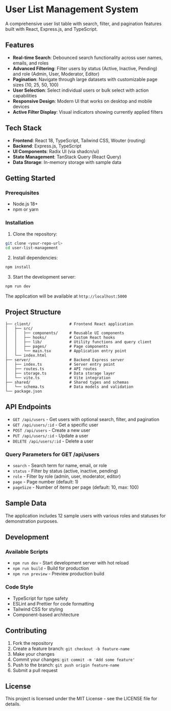 # User List Management System

A comprehensive user list table with search, filter, and pagination features built with React, Express.js, and TypeScript.

## Features

- **Real-time Search**: Debounced search functionality across user names, emails, and roles
- **Advanced Filtering**: Filter users by status (Active, Inactive, Pending) and role (Admin, User, Moderator, Editor)
- **Pagination**: Navigate through large datasets with customizable page sizes (10, 25, 50, 100)
- **User Selection**: Select individual users or bulk select with action capabilities
- **Responsive Design**: Modern UI that works on desktop and mobile devices
- **Active Filter Display**: Visual indicators showing currently applied filters

## Tech Stack

- **Frontend**: React 18, TypeScript, Tailwind CSS, Wouter (routing)
- **Backend**: Express.js, TypeScript
- **UI Components**: Radix UI (via shadcn/ui)
- **State Management**: TanStack Query (React Query)
- **Data Storage**: In-memory storage with sample data

## Getting Started

### Prerequisites

- Node.js 18+ 
- npm or yarn

### Installation

1. Clone the repository:
```bash
git clone <your-repo-url>
cd user-list-management
```

2. Install dependencies:
```bash
npm install
```

3. Start the development server:
```bash
npm run dev
```

The application will be available at `http://localhost:5000`

## Project Structure

```
├── client/                 # Frontend React application
│   ├── src/
│   │   ├── components/     # Reusable UI components
│   │   ├── hooks/          # Custom React hooks
│   │   ├── lib/            # Utility functions and query client
│   │   ├── pages/          # Page components
│   │   └── main.tsx        # Application entry point
│   └── index.html
├── server/                 # Backend Express server
│   ├── index.ts            # Server entry point
│   ├── routes.ts           # API routes
│   ├── storage.ts          # Data storage layer
│   └── vite.ts             # Vite integration
├── shared/                 # Shared types and schemas
│   └── schema.ts           # Data models and validation
└── package.json
```

## API Endpoints

- `GET /api/users` - Get users with optional search, filter, and pagination
- `GET /api/users/:id` - Get a specific user
- `POST /api/users` - Create a new user
- `PUT /api/users/:id` - Update a user
- `DELETE /api/users/:id` - Delete a user

### Query Parameters for GET /api/users

- `search` - Search term for name, email, or role
- `status` - Filter by status (active, inactive, pending)
- `role` - Filter by role (admin, user, moderator, editor)
- `page` - Page number (default: 1)
- `pageSize` - Number of items per page (default: 10, max: 100)

## Sample Data

The application includes 12 sample users with various roles and statuses for demonstration purposes.

## Development

### Available Scripts

- `npm run dev` - Start development server with hot reload
- `npm run build` - Build for production
- `npm run preview` - Preview production build

### Code Style

- TypeScript for type safety
- ESLint and Prettier for code formatting
- Tailwind CSS for styling
- Component-based architecture

## Contributing

1. Fork the repository
2. Create a feature branch: `git checkout -b feature-name`
3. Make your changes
4. Commit your changes: `git commit -m 'Add some feature'`
5. Push to the branch: `git push origin feature-name`
6. Submit a pull request

## License

This project is licensed under the MIT License - see the LICENSE file for details.